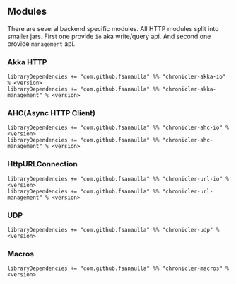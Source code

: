 ## Modules
There are several backend specific modules. All HTTP modules split into smaller jars.
First one provide `io` aka write/query api. And second one provide `management` api.

### Akka HTTP
```
libraryDependencies += "com.github.fsanaulla" %% "chronicler-akka-io" % <version>
libraryDependencies += "com.github.fsanaulla" %% "chronicler-akka-management" % <version>
```
### AHC(Async HTTP Client)
```
libraryDependencies += "com.github.fsanaulla" %% "chronicler-ahc-io" % <version>
libraryDependencies += "com.github.fsanaulla" %% "chronicler-ahc-management" % <version>
```
### HttpURLConnection
```
libraryDependencies += "com.github.fsanaulla" %% "chronicler-url-io" % <version>
libraryDependencies += "com.github.fsanaulla" %% "chronicler-url-management" % <version>
```
### UDP
```
libraryDependencies += "com.github.fsanaulla" %% "chronicler-udp" % <version>
```
### Macros
```
libraryDependencies += "com.github.fsanaulla" %% "chronicler-macros" % <version>
```